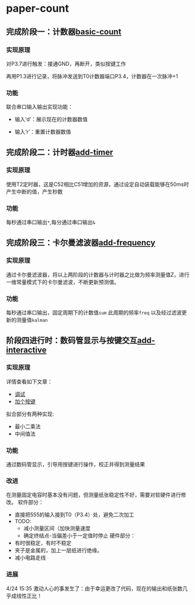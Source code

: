 # paper-count

## 完成阶段一：计数器[basic-count](https://github.com/easilylazy/paper-count/tree/basic-count)

### 实现原理

对P3.7进行触发：接通GND，再断开，类似按键工作

再用P1.3进行记录，将脉冲发送到T0计数器端口P3.4，计数器在一次脉冲+1

### 功能

联合串口输入输出实现功能：

- 输入‘d’：展示现在的计数器数值

- 输入‘r’：重置计数器数值

## 完成阶段二：计时器[add-timer](https://github.com/easilylazy/paper-count/tree/add-timer)

### 实现原理

使用T2定时器，这是C52相比C51增加的资源，通过设定自动装载能够在50ms时产生中断的值，产生秒数

### 功能

每秒通过串口输出`*`,每分通过串口输出`&`

## 完成阶段三：卡尔曼滤波器[add-frequency](https://github.com/easilylazy/paper-count/tree/add-frequency)

### 实现原理

通过卡尔曼滤波器，将以上两阶段的计数器与计时器之比做为频率测量值Z，进行一维常量模式下的卡尔曼滤波，不断更新预测值。

### 功能

每秒通过串口输出，固定周期下的计数值`sum` 此周期的频率`freq` 以及经过滤波更新的测量值`kalman`


## 阶段四进行时：数码管显示与按键交互[add-interactive](https://github.com/easilylazy/paper-count/tree/add-interactive)

### 实现原理

详情查看如下文章：
- [调试](https://www.motwo.cn/article/607e923abeed1d675f47b983)
- [加个按键](https://www.motwo.cn/article/6080d7fdbeed1d675f47b996)

拟合部分有两种实现:
- 最小二乘法
- 中间值法
### 功能

通过数码管显示，引导用按键进行操作，校正并得到测量结果


### 改进
在测量固定电容时基本没有问题，但测量纸张稳定性不好，需要对软硬件进行修改。
软件部分：
- 直接把555的输入接到T0（P3.4）处，避免二次加工
- TODO:
  - 减小测量区间（加快测量速度
  - 确定终结点-当偏差小于一定值时停止
硬件部分：
- 有时很稳定，有时不稳定
- 夹子是金属的，加上一层纸进行绝缘。
- 减小电路走线

### 进展

4/24 15:35 激动人心的事发生了：由于幸运更改了代码，现在的输出和纸张数几乎成线性正比！